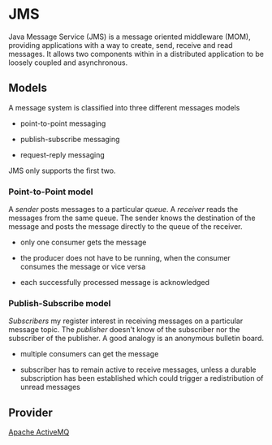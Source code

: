 # JMS



Java Message Service (JMS) is a message oriented middleware (MOM), providing applications with a way to create, send, receive and read messages. It allows two components within in a distributed application to be loosely coupled and asynchronous.



## Models



A message system is classified into three different messages models

- point-to-point messaging

- publish-subscribe messaging

- request-reply messaging



JMS only supports the first two.



### Point-to-Point model

A _sender_ posts messages to a particular _queue_. A _receiver_ reads the messages from the same queue. The sender knows the destination of the message and posts the message directly to the queue of the receiver.



- only one consumer gets the message

- the producer does not have to be running, when the consumer consumes the message or vice versa

- each successfully processed message is acknowledged



### Publish-Subscribe model

_Subscribers_ my register interest in receiving messages on a particular message topic. The _publisher_ doesn't know of the subscriber nor the subscriber of the publisher. A good analogy is an anonymous bulletin board.



- multiple consumers can get the message

- subscriber has to remain active to receive messages, unless a durable subscription has been established which could trigger a redistribution of unread messages



## Provider



[Apache ActiveMQ][apache.activemq]



[apache.activemq]: http://activemq.apache.org/